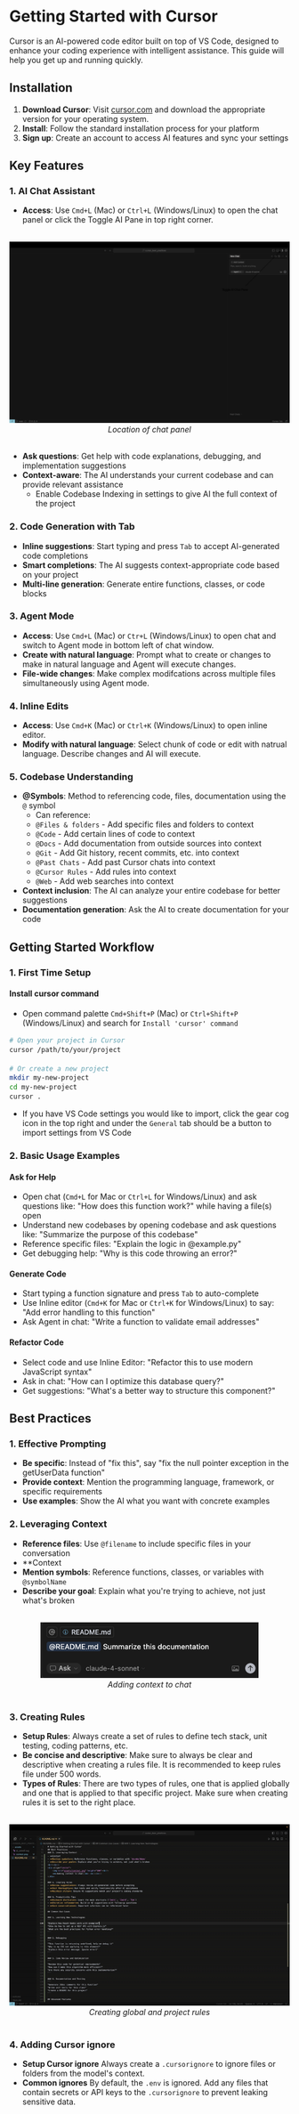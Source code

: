 # Getting Started with Cursor

Cursor is an AI-powered code editor built on top of VS Code, designed to enhance your coding experience with intelligent assistance. This guide will help you get up and running quickly.

## Installation

1. **Download Cursor**: Visit [cursor.com](https://cursor.com) and download the appropriate version for your operating system.
2. **Install**: Follow the standard installation process for your platform
3. **Sign up**: Create an account to access AI features and sync your settings

## Key Features

### 1. AI Chat Assistant
- **Access**: Use `Cmd+L` (Mac) or `Ctrl+L` (Windows/Linux) to open the chat panel or click the Toggle AI Pane in top right corner. <br/><br/>
<div align="center">
    <img src="assets/ai_pane2.svg" height=""><br/>
    <em>Location of chat panel</em> <br/><br/>
</div>

- **Ask questions**: Get help with code explanations, debugging, and implementation suggestions
- **Context-aware**: The AI understands your current codebase and can provide relevant assistance
    - Enable Codebase Indexing in settings to give AI the full context of the project

### 2. Code Generation with Tab
- **Inline suggestions**: Start typing and press `Tab` to accept AI-generated code completions
- **Smart completions**: The AI suggests context-appropriate code based on your project
- **Multi-line generation**: Generate entire functions, classes, or code blocks


### 3. Agent Mode
- **Access**: Use `Cmd+L` (Mac) or `Ctr+L` (Windows/Linux) to open chat and switch to Agent mode in bottom left of chat window.
- **Create with natural language**: Prompt what to create or changes to make in natural language and Agent will execute changes.
- **File-wide changes**: Make complex modifcations across multiple files simultaneously using Agent mode.

### 4. Inline Edits
- **Access**: Use `Cmd+K` (Mac) or `Ctrl+K` (Windows/Linux) to open inline editor.
- **Modify with natural language**: Select chunk of code or edit with natrual language. Describe changes and AI will execute.


### 5. Codebase Understanding
- **@Symbols**: Method to referencing code, files, documentation using the `@` symbol
    - Can reference:
    - `@Files & folders` - Add specific files and folders to context
    - `@Code` -  Add certain lines of code to context
    - `@Docs` - Add documentation from outside sources into context
    - `@Git` - Add Git history, recent commits, etc. into context
    - `@Past Chats` - Add past Cursor chats into context
    - `@Cursor Rules` - Add rules into context
    - `@Web` - Add web searches into context
- **Context inclusion**: The AI can analyze your entire codebase for better suggestions
- **Documentation generation**: Ask the AI to create documentation for your code

## Getting Started Workflow

### 1. First Time Setup
#### Install cursor command
 - Open command palette `Cmd+Shift+P` (Mac) or `Ctrl+Shift+P` (Windows/Linux) and search for `Install 'cursor' command`
```bash
# Open your project in Cursor
cursor /path/to/your/project

# Or create a new project
mkdir my-new-project
cd my-new-project
cursor .
```
- If you have VS Code settings you would like to import, click the gear cog icon in the top right and under the `General` tab should be a button to import settings from VS Code
### 2. Basic Usage Examples

#### Ask for Help
- Open chat (`Cmd+L` for Mac or `Ctrl+L` for Windows/Linux) and ask questions like: "How does this function work?" while having a file(s) open
-  Understand new codebases by opening codebase and ask questions like: "Summarize the purpose of this codebase"
- Reference specific files: "Explain the logic in @example.py"
- Get debugging help: "Why is this code throwing an error?"

#### Generate Code
- Start typing a function signature and press `Tab` to auto-complete
- Use Inline editor (`Cmd+K` for Mac or `Ctrl+K` for Windows/Linux) to say: "Add error handling to this function"
- Ask Agent in chat: "Write a function to validate email addresses"

#### Refactor Code
- Select code and use Inline Editor: "Refactor this to use modern JavaScript syntax"
- Ask in chat: "How can I optimize this database query?"
- Get suggestions: "What's a better way to structure this component?"


## Best Practices

### 1. Effective Prompting
- **Be specific**: Instead of "fix this", say "fix the null pointer exception in the getUserData function"
- **Provide context**: Mention the programming language, framework, or specific requirements
- **Use examples**: Show the AI what you want with concrete examples

### 2. Leveraging Context
- **Reference files**: Use `@filename` to include specific files in your conversation
- **Context 
- **Mention symbols**: Reference functions, classes, or variables with `@symbolName`
- **Describe your goal**: Explain what you're trying to achieve, not just what's broken
<br/><br/>
<div align="center">
    <img src="assets/context.png" height="100"><br/>
    <em>Adding context to chat</em> <br/><br/>
</div>

### 3. Creating Rules
- **Setup Rules**: Always create a set of rules to define tech stack, unit testing, coding patterns, etc.
- **Be concise and descriptive**: Make sure to always be clear and descriptive when creating a rules file. It is recommended to keep rules file under 500 words.
- **Types of Rules**: There are two types of rules, one that is applied globally and one that is applied to that specific project. Make sure when creating rules it is set to the right place.
<br/><br/>
<div align="center">
    <img src="assets/cursor_rules.gif" height=""><br/>
    <em>Creating global and project rules</em> <br/><br/>
</div>

### 4. Adding Cursor ignore
- **Setup Cursor ignore** Always create a `.cursorignore` to ignore files or folders from the model's context. 
- **Common ignores** By default, the `.env` is ignored. Add any files that contain secrets or API keys to the `.cursorignore` to prevent leaking sensitive data.
